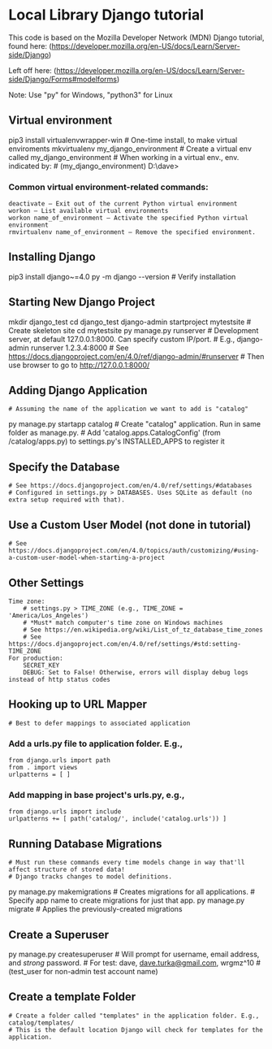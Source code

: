 # Local Library Django tutorial

This code is based on the Mozilla Developer Network (MDN) Django tutorial, found here:
(https://developer.mozilla.org/en-US/docs/Learn/Server-side/Django)

Left off here:
(https://developer.mozilla.org/en-US/docs/Learn/Server-side/Django/Forms#modelforms)

Note: Use "py" for Windows, "python3" for Linux

## Virtual environment
pip3 install virtualenvwrapper-win		# One-time install, to make virtual enviroments
mkvirtualenv my_django_environment		# Create a virtual env called my_django_environment
	# When working in a virtual env., env. indicated by:
	# (my_django_environment) D:\dave\>

### Common virtual environment-related commands:
    deactivate — Exit out of the current Python virtual environment
    workon — List available virtual environments
    workon name_of_environment — Activate the specified Python virtual environment
    rmvirtualenv name_of_environment — Remove the specified environment.

## Installing Django
pip3 install django~=4.0
py -m django --version		# Verify installation

## Starting New Django Project
mkdir django_test
cd django_test
django-admin startproject mytestsite	# Create skeleton site
cd mytestsite
py manage.py runserver  # Development server, at default 127.0.0.1:8000. Can specify custom IP/port.
                        # E.g., django-admin runserver 1.2.3.4:8000
                        # See https://docs.djangoproject.com/en/4.0/ref/django-admin/#runserver
	# Then use browser to go to http://127.0.0.1:8000/
	
## Adding Django Application
	# Assuming the name of the application we want to add is "catalog"
py manage.py startapp catalog	# Create "catalog" application. Run in same folder as manage.py.
    # Add 'catalog.apps.CatalogConfig' (from /catalog/apps.py) to settings.py's INSTALLED_APPS to register it
 
## Specify the Database
    # See https://docs.djangoproject.com/en/4.0/ref/settings/#databases
    # Configured in settings.py > DATABASES. Uses SQLite as default (no extra setup required with that).

## Use a Custom User Model (not done in tutorial)
    # See https://docs.djangoproject.com/en/4.0/topics/auth/customizing/#using-a-custom-user-model-when-starting-a-project

## Other Settings
	Time zone:
		# settings.py > TIME_ZONE (e.g., TIME_ZONE = 'America/Los_Angeles')
		# *Must* match computer's time zone on Windows machines
		# See https://en.wikipedia.org/wiki/List_of_tz_database_time_zones
		# See https://docs.djangoproject.com/en/4.0/ref/settings/#std:setting-TIME_ZONE
	For production:
		SECRET_KEY
		DEBUG: Set to False! Otherwise, errors will display debug logs instead of http status codes
		
## Hooking up to URL Mapper
    # Best to defer mappings to associated application
### Add a urls.py file to application folder. E.g., 
	from django.urls import path
	from . import views
	urlpatterns = [	]
### Add mapping in base project's urls.py, e.g., 
	from django.urls import include
	urlpatterns += [ path('catalog/', include('catalog.urls')) ]
	
## Running Database Migrations
    # Must run these commands every time models change in way that'll affect structure of stored data!
    # Django tracks changes to model definitions. 
py manage.py makemigrations  # Creates migrations for all applications. 
                             # Specify app name to create migrations for just that app.
py manage.py migrate  # Applies the previously-created migrations

## Create a Superuser
py manage.py createsuperuser  # Will prompt for username, email address, and *strong* password.
							  # For test: dave, dave.turka@gmail.com, wrgmz^10
							  # (test_user for non-admin test account name)
							  
## Create a template Folder
    # Create a folder called "templates" in the application folder. E.g., catalog/templates/
    # This is the default location Django will check for templates for the application.
